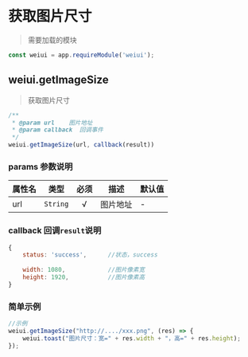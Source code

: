 # 获取图片尺寸

> 需要加载的模块

```js
const weiui = app.requireModule('weiui');
```

## weiui.getImageSize

> 获取图片尺寸

```js
/**
 * @param url    图片地址
 * @param callback  回调事件
 */
weiui.getImageSize(url, callback(result))
```

### params 参数说明

| 属性名 | 类型 | 必须 | 描述 | 默认值 |
| --- | --- | :-: | --- | --- |
| url | `String` | √ | 图片地址 | - |

### callback 回调`result`说明

```js
{
    status: 'success',      //状态，success
    
    width: 1080,            //图片像素宽
    height: 1920,           //图片像素高
}
```

### 简单示例

```js
//示例
weiui.getImageSize("http://..../xxx.png", (res) => {
    weiui.toast("图片尺寸：宽=" + res.width + "，高=" + res.height);
});
```

